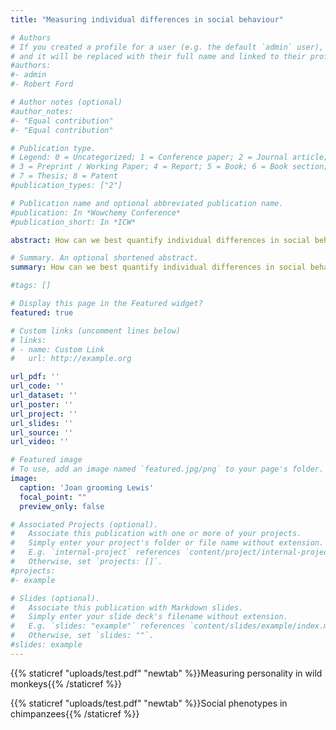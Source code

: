 ```yaml
---
title: "Measuring individual differences in social behaviour"

# Authors
# If you created a profile for a user (e.g. the default `admin` user), write the username (folder name) here 
# and it will be replaced with their full name and linked to their profile.
#authors:
#- admin
#- Robert Ford

# Author notes (optional)
#author_notes:
#- "Equal contribution"
#- "Equal contribution"

# Publication type.
# Legend: 0 = Uncategorized; 1 = Conference paper; 2 = Journal article;
# 3 = Preprint / Working Paper; 4 = Report; 5 = Book; 6 = Book section;
# 7 = Thesis; 8 = Patent
#publication_types: ["2"]

# Publication name and optional abbreviated publication name.
#publication: In *Wowchemy Conference*
#publication_short: In *ICW*

abstract: How can we best quantify individual differences in social behaviour? Using a combination of behavioural observations, field experiments, and social network analyses, I aim to determine what behavioural phenotypes exist in wild primate populations.

# Summary. An optional shortened abstract.
summary: How can we best quantify individual differences in social behaviour? Using a combination of behavioural observations, field experiments, and social network analyses, I aim to determine what behavioural phenotypes exist in wild primate populations.

#tags: []

# Display this page in the Featured widget?
featured: true

# Custom links (uncomment lines below)
# links:
# - name: Custom Link
#   url: http://example.org

url_pdf: ''
url_code: ''
url_dataset: ''
url_poster: ''
url_project: ''
url_slides: ''
url_source: ''
url_video: ''

# Featured image
# To use, add an image named `featured.jpg/png` to your page's folder. 
image:
  caption: 'Joan grooming Lewis'
  focal_point: ""
  preview_only: false

# Associated Projects (optional).
#   Associate this publication with one or more of your projects.
#   Simply enter your project's folder or file name without extension.
#   E.g. `internal-project` references `content/project/internal-project/index.md`.
#   Otherwise, set `projects: []`.
#projects:
#- example

# Slides (optional).
#   Associate this publication with Markdown slides.
#   Simply enter your slide deck's filename without extension.
#   E.g. `slides: "example"` references `content/slides/example/index.md`.
#   Otherwise, set `slides: ""`.
#slides: example
---
```


{{% staticref "uploads/test.pdf" "newtab" %}}Measuring personality in wild monkeys{{% /staticref %}}

{{% staticref "uploads/test.pdf" "newtab" %}}Social phenotypes in chimpanzees{{% /staticref %}}
